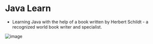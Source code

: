 # **Java Learn**

- Learning Java with the help of a book written by Herbert Schildt - a recognized world book writer and specialist.

![image](https://user-images.githubusercontent.com/107361187/236697486-4e766375-b563-4285-aa7a-893c22595744.png)
